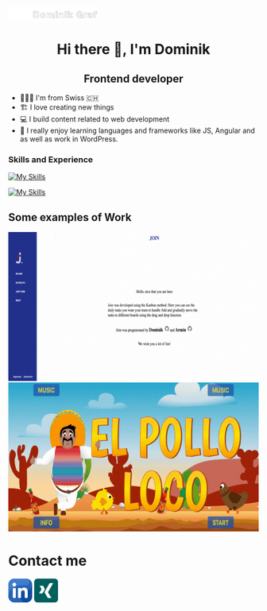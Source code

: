 <img src="./img/Logo Big.png" width="180" height="30" object-fit="cover" align="center" >




<h1 align="center">Hi there 👋, I'm Dominik</h1>

<h2 align="center">Frontend developer</h2>


* 🧑🏻‍💻 I'm from Swiss 🇨🇭
* 🏗 I love creating new things
* 💻 I build content related to web development
* 🤩 I really enjoy learning languages and frameworks like JS, Angular and as well as work in WordPress.






### Skills and Experience
[![My Skills](https://skillicons.dev/icons?i=html,css,js,firebase)](https://skillicons.dev)

[![My Skills](https://skillicons.dev/icons?i=angular,git,github,bootstrap,wordpress)](https://skillicons.dev)


## Some examples of Work

[<img src="./img/Join.gif" width="675" height="300" object-fit="cover" >](https://join.dominik-graf.ch)
[<img src="./img/El-Pollo-Loco.gif" width="675" height="300" object-fit="cover" >](https://el-pollo-loco.dominik-graf.ch)

# Contact me

[<img src="./img/linkedin.png" width="48" height="48" object-fit="cover" margin-right="102" >](https://www.linkedin.com/in/dominik-graf-b7b403249/)
[<img src="./img/xing.png" width="48" height="48" object-fit="cover" >](https://www.xing.com/profile/Dominik_Graf210/cv)


  

  
